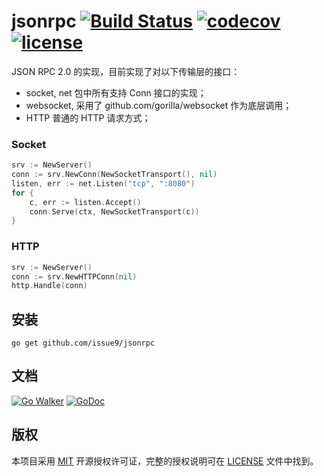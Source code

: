 jsonrpc
[![Build Status](https://img.shields.io/endpoint.svg?url=https%3A%2F%2Factions-badge.atrox.dev%2Fissue9%2Fjsonrpc%2Fbadge%3Fref%3Dmaster&style=flat)](https://actions-badge.atrox.dev/issue9/jsonrpc/goto?ref=master)
[![codecov](https://codecov.io/gh/issue9/jsonrpc/branch/master/graph/badge.svg)](https://codecov.io/gh/issue9/jsonrpc)
[![license](https://img.shields.io/badge/license-MIT-brightgreen.svg?style=flat)](https://opensource.org/licenses/MIT)
======

JSON RPC 2.0 的实现，目前实现了对以下传输层的接口：

- socket, net 包中所有支持 Conn 接口的实现；
- websocket, 采用了 github.com/gorilla/websocket 作为底层调用；
- HTTP 普通的 HTTP 请求方式；

### Socket

```go
srv := NewServer()
conn := srv.NewConn(NewSocketTransport(), nil)
listen, err := net.Listen("tcp", ":8080")
for {
    c, err := listen.Accept()
    conn.Serve(ctx, NewSocketTransport(c))
}
```

### HTTP

```go
srv := NewServer()
conn := srv.NewHTTPConn(nil)
http.Handle(conn)
```

安装
----

```shell
go get github.com/issue9/jsonrpc
```

文档
----

[![Go Walker](https://gowalker.org/api/v1/badge)](https://gowalker.org/github.com/issue9/jsonrpc)
[![GoDoc](https://godoc.org/github.com/issue9/jsonrpc?status.svg)](https://godoc.org/github.com/issue9/jsonrpc)

版权
----

本项目采用 [MIT](https://opensource.org/licenses/MIT) 开源授权许可证，完整的授权说明可在 [LICENSE](LICENSE) 文件中找到。
